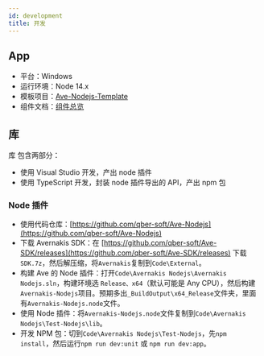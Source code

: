 ```yaml
---
id: development
title: 开发
---
```


## App

-   平台：Windows
-   运行环境：Node 14.x
-   模板项目：[Ave-Nodejs-Template](https://github.com/qber-soft/Ave-Nodejs-Template)
-   组件文档：[组件总览](https://qber-soft.github.io/Ave-Nodejs-Docs/zh-cn/components)

## 库

库 包含两部分：

-   使用 Visual Studio 开发，产出 node 插件
-   使用 TypeScript 开发，封装 node 插件导出的 API，产出 npm 包

### Node 插件

-   使用代码仓库：[https://github.com/qber-soft/Ave-Nodejs](https://github.com/qber-soft/Ave-Nodejs)
-   下载 Avernakis SDK：在 [https://github.com/qber-soft/Ave-SDK/releases](https://github.com/qber-soft/Ave-SDK/releases) 下载`SDK.7z`，然后解压缩，将`Avernakis`复制到`Code\External`。
-   构建 Ave 的 Node 插件：打开`Code\Avernakis Nodejs\Avernakis Nodejs.sln`，构建环境选 `Release、x64`（默认可能是 Any CPU），然后构建`Avernakis-Nodejs`项目。预期多出`_BuildOutput\x64_Release`文件夹，里面有`Avernakis-Nodejs.node`文件。
-   使用 Node 插件：将`Avernakis-Nodejs.node`文件复制到`Code\Avernakis Nodejs\Test-Nodejs\lib`。
-   开发 NPM 包：切到`Code\Avernakis Nodejs\Test-Nodejs`，先`npm install`，然后运行`npm run dev:unit` 或 `npm run dev:app`。
